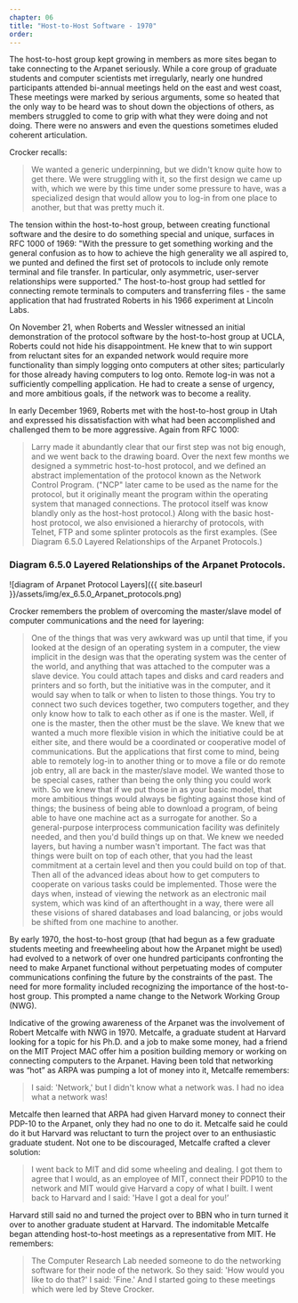 ```yaml
---
chapter: 06
title: "Host-to-Host Software - 1970"
order:
---
```


The host-to-host group kept growing in members as more sites began to take connecting to the Arpanet seriously. While a core group of graduate students and computer scientists met irregularly, nearly one hundred participants attended bi-annual meetings held on the east and west coast, These meetings were marked by serious arguments, some so heated that the only way to be heard was to shout down the objections of others, as members struggled to come to grip with what they were doing and not doing. There were no answers and even the questions sometimes eluded coherent articulation.

Crocker recalls:

>We wanted a generic underpinning, but we didn't know quite how to get there. We were struggling with it, so the first design we came up with, which we were by this time under some pressure to have, was a specialized design that would allow you to log-in from one place to another, but that was pretty much it.

The tension within the host-to-host group, between creating functional software and the desire to do something special and unique, surfaces in RFC 1000 of 1969: "With the pressure to get something working and the general confusion as to how to achieve the high generality we all aspired to, we punted and defined the first set of protocols to include only remote terminal and file transfer. In particular, only asymmetric, user-server relationships were supported." The host-to-host group had settled for connecting remote terminals to computers and transferring files - the same application that had frustrated Roberts in his 1966 experiment at Lincoln Labs.

On November 21, when Roberts and Wessler witnessed an initial demonstration of the protocol software by the host-to-host group at UCLA, Roberts could not hide his disappointment. He knew that to win support from reluctant sites for an expanded network would require more functionality than simply logging onto computers at other sites; particularly for those already having computers to log onto. Remote log-in was not a sufficiently compelling application. He had to create a sense of urgency, and more ambitious goals, if the network was to become a reality.

In early December 1969, Roberts met with the host-to-host group in Utah and expressed his dissatisfaction with what had been accomplished and challenged them to be more aggressive. Again from RFC 1000:

>Larry made it abundantly clear that our first step was not big enough, and we went back to the drawing board. Over the next few months we designed a symmetric host-to-host protocol, and we defined an abstract implementation of the protocol known as the Network Control Program. ("NCP" later came to be used as the name for the protocol, but it originally meant the program within the operating system that managed connections. The protocol itself was know blandly only as the host-host protocol.) Along with the basic host-host protocol, we also envisioned a hierarchy of protocols, with Telnet, FTP and some splinter protocols as the first examples. (See Diagram 6.5.0 Layered Relationships of the Arpanet Protocols.)

### Diagram 6.5.0 Layered Relationships of the Arpanet Protocols.

![diagram of Arpanet Protocol Layers]({{ site.baseurl }}/assets/img/ex_6.5.0_Arpanet_protocols.png)

Crocker remembers the problem of overcoming the master/slave model of computer communications and the need for layering:

>One of the things that was very awkward was up until that time, if you looked at the design of an operating system in a computer, the view implicit in the design was that the operating system was the center of the world, and anything that was attached to the computer was a slave device. You could attach tapes and disks and card readers and printers and so forth, but the initiative was in the computer, and it would say when to talk or when to listen to those things. You try to connect two such devices together, two computers together, and they only know how to talk to each other as if one is the master. Well, if one is the master, then the other must be the slave. We knew that we wanted a much more flexible vision in which the initiative could be at either site, and there would be a coordinated or cooperative model of communications. But the applications that first come to mind, being able to remotely log-in to another thing or to move a file or do remote job entry, all are back in the master/slave model. We wanted those to be special cases, rather than being the only thing you could work with. So we knew that if we put those in as your basic model, that more ambitious things would always be fighting against those kind of things; the business of being able to download a program, of being able to have one machine act as a surrogate for another. So a general-purpose interprocess communication facility was definitely needed, and then you'd build things up on that. We knew we needed layers, but having a number wasn't important. The fact was that things were built on top of each other, that you had the least commitment at a certain level and then you could build on top of that. Then all of the advanced ideas about how to get computers to cooperate on various tasks could be implemented. Those were the days when, instead of viewing the network as an electronic mail system, which was kind of an afterthought in a way, there were all these visions of shared databases and load balancing, or jobs would be shifted from one machine to another.

By early 1970, the host-to-host group (that had begun as a few graduate students meeting and freewheeling about how the Arpanet might be used) had evolved to a network of over one hundred participants confronting the need to make Arpanet functional without perpetuating modes of computer communications confining the future by the constraints of the past. The need for more formality included recognizing the importance of the host-to-host group. This prompted a name change to the Network Working Group (NWG).

Indicative of the growing awareness of the Arpanet was the involvement of Robert Metcalfe with NWG in 1970. Metcalfe, a graduate student at Harvard looking for a topic for his Ph.D. and a job to make some money, had a friend on the MIT Project MAC offer him a position building memory or working on connecting computers to the Arpanet. Having been told that networking was “hot” as ARPA was pumping a lot of money into it, Metcalfe remembers:

>I said: 'Network,' but I didn't know what a network was. I had no idea what a network was!

Metcalfe then learned that ARPA had given Harvard money to connect their PDP-10 to the Arpanet, only they had no one to do it. Metcalfe said he could do it but Harvard was reluctant to turn the project over to an enthusiastic graduate student. Not one to be discouraged, Metcalfe crafted a clever solution:

>I went back to MIT and did some wheeling and dealing. I got them to agree that I would, as an employee of MIT, connect their PDP10 to the network and MIT would give Harvard a copy of what I built. I went back to Harvard and I said: 'Have I got a deal for you!’

Harvard still said no and turned the project over to BBN who in turn turned it over to another graduate student at Harvard. The indomitable Metcalfe began attending host-to-host meetings as a representative from MIT. He remembers:

>The Computer Research Lab needed someone to do the networking software for their node of the network. So they said: 'How would you like to do that?' I said: 'Fine.' And I started going to these meetings which were led by Steve Crocker.
